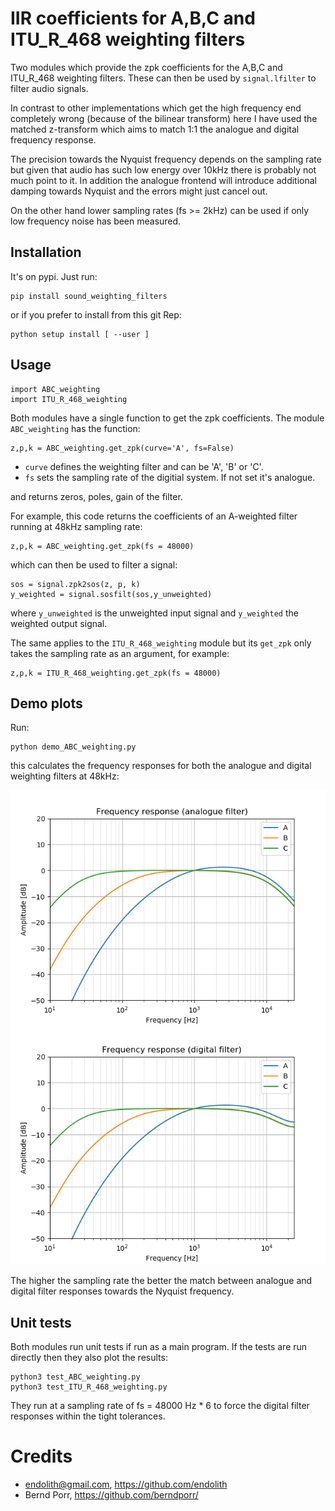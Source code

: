 # IIR coefficients for A,B,C and ITU_R_468 weighting filters

Two modules which provide the zpk coefficients for the
A,B,C and ITU_R_468 weighting filters. These can then
be used by `signal.lfilter` to filter audio signals.

In contrast to other implementations which get the high frequency end
completely wrong (because of the bilinear transform) here I have used
the matched z-transform which aims to match 1:1 the analogue and
digital frequency response.

The precision towards the Nyquist frequency depends on the sampling rate
but given that audio has such low energy over 10kHz there is probably not much
point to it. In addition the analogue frontend will introduce
additional damping towards Nyquist and the errors might just cancel out.

On the other hand lower sampling rates (fs >= 2kHz) can be used
if only low frequency noise has been measured.

## Installation

It's on pypi. Just run:
```
pip install sound_weighting_filters
```

or if you prefer to install from this git Rep:
```
python setup install [ --user ]
```

## Usage

```
import ABC_weighting
import ITU_R_468_weighting
```

Both modules have a single function to get the zpk coefficients.
The module `ABC_weighting` has the function:

```
z,p,k = ABC_weighting.get_zpk(curve='A', fs=False)
```
 - `curve` defines the weighting filter and can be 'A', 'B' or 'C'.
 - `fs` sets the sampling rate of the digitial system. If not set it's analogue.

and returns zeros, poles, gain of the filter.


For example, this code returns the coefficients of an A-weighted filter
running at 48kHz sampling rate:
```
z,p,k = ABC_weighting.get_zpk(fs = 48000)
```
which can then be used to filter a signal:
```
sos = signal.zpk2sos(z, p, k)
y_weighted = signal.sosfilt(sos,y_unweighted)
```
where `y_unweighted` is the unweighted input signal and `y_weighted`
the weighted output signal.

The same applies to the `ITU_R_468_weighting` module but its `get_zpk`
only takes the sampling rate as an argument, for example:
```
z,p,k = ITU_R_468_weighting.get_zpk(fs = 48000)
```

## Demo plots

Run:
```
python demo_ABC_weighting.py
```
this calculates the frequency responses for both the 
analogue and digital weighting filters at 48kHz:

![alt tag](abc_a.png)
![alt tag](abc_d.png)

The higher the sampling rate the better the match
between analogue and digital filter responses towards
the Nyquist frequency.

## Unit tests

Both modules run unit tests if run as a main program.
If the tests are run directly then they also plot the results:
```
python3 test_ABC_weighting.py
python3 test_ITU_R_468_weighting.py
```
They run at a sampling rate of fs = 48000 Hz * 6 to force
the digital filter responses within the tight tolerances.

# Credits

 - endolith@gmail.com, https://github.com/endolith
 - Bernd Porr, https://github.com/berndporr/
 
